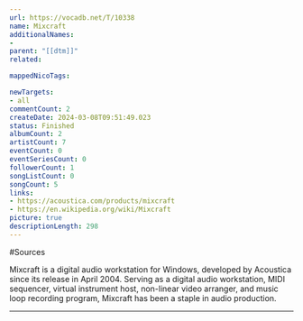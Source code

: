 ```yaml
---
url: https://vocadb.net/T/10338
name: Mixcraft
additionalNames: 
- 
parent: "[[dtm]]"
related:

mappedNicoTags:

newTargets:
- all
commentCount: 2
createDate: 2024-03-08T09:51:49.023
status: Finished
albumCount: 2
artistCount: 7
eventCount: 0
eventSeriesCount: 0
followerCount: 1
songListCount: 0
songCount: 5
links: 
- https://acoustica.com/products/mixcraft
- https://en.wikipedia.org/wiki/Mixcraft
picture: true
descriptionLength: 298
---
```


#Sources

Mixcraft is a digital audio workstation for Windows, developed by Acoustica since its release in April 2004. Serving as a digital audio workstation, MIDI sequencer, virtual instrument host, non-linear video arranger, and music loop recording program, Mixcraft has been a staple in audio production.

---

